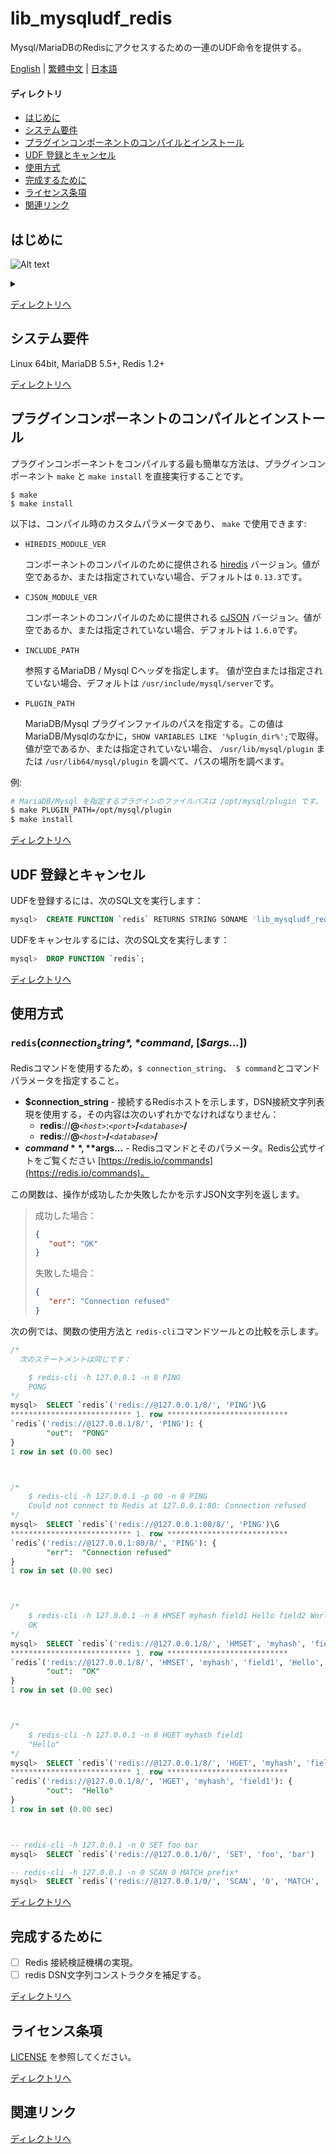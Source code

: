 lib_mysqludf_redis
==================
Mysql/MariaDBのRedisにアクセスするための一連のUDF命令を提供する。

[English](README.md) | [繁體中文](README.hant.md) | [日本語](README.jp.md)


#### ディレクトリ
* [はじめに](#%E3%81%AF%E3%81%98%E3%82%81%E3%81%AB)
* [システム要件](#%E3%82%B7%E3%82%B9%E3%83%86%E3%83%A0%E8%A6%81%E4%BB%B6)
* [プラグインコンポーネントのコンパイルとインストール](#%E3%83%97%E3%83%A9%E3%82%B0%E3%82%A4%E3%83%B3%E3%82%B3%E3%83%B3%E3%83%9D%E3%83%BC%E3%83%8D%E3%83%B3%E3%83%88%E3%81%AE%E3%82%B3%E3%83%B3%E3%83%91%E3%82%A4%E3%83%AB%E3%81%A8%E3%82%A4%E3%83%B3%E3%82%B9%E3%83%88%E3%83%BC%E3%83%AB)
* [UDF 登録とキャンセル](#udf-%E7%99%BB%E9%8C%B2%E3%81%A8%E3%82%AD%E3%83%A3%E3%83%B3%E3%82%BB%E3%83%AB)
* [使用方式](#%E4%BD%BF%E7%94%A8%E6%96%B9%E5%BC%8F)
* [完成するために](#%E5%AE%8C%E6%88%90%E3%81%99%E3%82%8B%E3%81%9F%E3%82%81%E3%81%AB)
* [ライセンス条項](#%E3%83%A9%E3%82%A4%E3%82%BB%E3%83%B3%E3%82%B9%E6%9D%A1%E9%A0%85)
* [関連リンク](#%E9%96%A2%E9%80%A3%E3%83%AA%E3%83%B3%E3%82%AF)


はじめに
--------
![Alt text](https://g.gravizo.com/source/figure01?https%3A%2F%2Fraw.githubusercontent.com%2FIdeonella-sakaiensis%2Flib_mysqludf_redis%2Fmaster%2FREADME.md?1)
<details>
<summary></summary>
figure01
  digraph G {
    
    rankdir = "LR";
    size ="8,8";

    edge [
        fontname = "Consolas"
        fontsize = 10
    ];
    MariaDB [
        label = "MariaDB\n(presistence)"
        shape = "box"
    ];
    Redis [
        label = "Redis\n(cached)"
        shape = "box"
    ];

    edge [
        fontcolor = "blue"
        color = "blue"
    ];
    writer;
    writer:e -> MariaDB [
        label="INSERT\nUPDATE\nDELETE"
    ];
    MariaDB -> Redis [
        label = "SET"
    ];

    edge [
        fontcolor = "red"
        color = "red"
    ];
    reader;
    reader:e -> MariaDB [
        label="SELECT"
    ];
    MariaDB -> Redis [
        label = "GET"
    ];
  }
figure01
</details>


[ディレクトリへ](#%E3%83%87%E3%82%A3%E3%83%AC%E3%82%AF%E3%83%88%E3%83%AA)


システム要件
------------
Linux 64bit, MariaDB 5.5+, Redis 1.2+

[ディレクトリへ](#%E3%83%87%E3%82%A3%E3%83%AC%E3%82%AF%E3%83%88%E3%83%AA)


プラグインコンポーネントのコンパイルとインストール
--------------------------------------------------
プラグインコンポーネントをコンパイルする最も簡単な方法は、プラグインコンポーネント `make` と `make install` を直接実行することです。
```
$ make
$ make install
```
以下は、コンパイル時のカスタムパラメータであり、 `make` で使用できます:
* `HIREDIS_MODULE_VER`

  コンポーネントのコンパイルのために提供される [hiredis](https://github.com/redis/hiredis) バージョン。値が空であるか、または指定されていない場合、デフォルトは `0.13.3`です。

* `CJSON_MODULE_VER`

  コンポーネントのコンパイルのために提供される [cJSON](https://github.com/DaveGamble/cJSON)  バージョン。値が空であるか、または指定されていない場合、デフォルトは `1.6.0`です。

* `INCLUDE_PATH`

  参照するMariaDB / Mysql Cヘッダを指定します。 値が空白または指定されていない場合、デフォルトは `/usr/include/mysql/server`です。

* `PLUGIN_PATH`

  MariaDB/Mysql プラグインファイルのパスを指定する。この値はMariaDB/Mysqlのなかに，`SHOW VARIABLES LIKE '%plugin_dir%';`で取得。値が空であるか、または指定されていない場合、 `/usr/lib/mysql/plugin` または `/usr/lib64/mysql/plugin` を調べて、パスの場所を調べます。

例:
```bash
# MariaDB/Mysql を指定するプラグインのファイルパスは /opt/mysql/plugin です。 
$ make PLUGIN_PATH=/opt/mysql/plugin
$ make install
```
[ディレクトリへ](#%E3%83%87%E3%82%A3%E3%83%AC%E3%82%AF%E3%83%88%E3%83%AA)


UDF 登録とキャンセル
--------------------
UDFを登録するには、次のSQL文を実行します：
```sql
mysql>  CREATE FUNCTION `redis` RETURNS STRING SONAME 'lib_mysqludf_redis.so';
```
UDFをキャンセルするには、次のSQL文を実行します：
```sql
mysql>  DROP FUNCTION `redis`;
```

[ディレクトリへ](#%E3%83%87%E3%82%A3%E3%83%AC%E3%82%AF%E3%83%88%E3%83%AA)


使用方式
--------
### `redis`(*$connection_string*,  *$command*,  [*$args...*])

Redisコマンドを使用するため，`$ connection_string`、` $ command`とコマンドパラメータを指定すること。

* **$connection_string** - 接続するRedisホストを示します，DSN接続文字列表現を使用する，その内容は次のいずれかでなければなりません：
  - **redis**://**@**_`<host>`_:_`<port>`_**/**_`<database>`_**/**
  - **redis**://**@**_`<host>`_**/**_`<database>`_**/**
* **$command**, **$args...** - Redisコマンドとそのパラメータ。Redis公式サイトをご覧ください [https://redis.io/commands](https://redis.io/commands)。


この関数は、操作が成功したか失敗したかを示すJSON文字列を返します。
> 成功した場合：
> ```json
> {
>    "out": "OK"
> }
> ```
> 失敗した場合：
> ```json
> {
>    "err": "Connection refused"
> }
> ```

次の例では、関数の使用方法と `redis-cli`コマンドツールとの比較を示します。
```sql
/*
  次のステートメントは同じです：

    $ redis-cli -h 127.0.0.1 -n 8 PING
    PONG
*/
mysql>  SELECT `redis`('redis://@127.0.0.1/8/', 'PING')\G
*************************** 1. row ***************************
`redis`('redis://@127.0.0.1/8/', 'PING'): {
        "out":  "PONG"
}
1 row in set (0.00 sec)



/*
    $ redis-cli -h 127.0.0.1 -p 80 -n 8 PING
    Could not connect to Redis at 127.0.0.1:80: Connection refused
*/
mysql>  SELECT `redis`('redis://@127.0.0.1:80/8/', 'PING')\G
*************************** 1. row ***************************
`redis`('redis://@127.0.0.1:80/8/', 'PING'): {
        "err":  "Connection refused"
}
1 row in set (0.00 sec)



/*
    $ redis-cli -h 127.0.0.1 -n 8 HMSET myhash field1 Hello field2 World
    OK
*/
mysql>  SELECT `redis`('redis://@127.0.0.1/8/', 'HMSET', 'myhash', 'field1', 'Hello', 'field2', 'World')\G
*************************** 1. row ***************************
`redis`('redis://@127.0.0.1/8/', 'HMSET', 'myhash', 'field1', 'Hello', 'field2', 'World'): {
        "out":  "OK"
}
1 row in set (0.00 sec)



/*
    $ redis-cli -h 127.0.0.1 -n 8 HGET myhash field1
    "Hello"
*/
mysql>  SELECT `redis`('redis://@127.0.0.1/8/', 'HGET', 'myhash', 'field1')\G
*************************** 1. row ***************************
`redis`('redis://@127.0.0.1/8/', 'HGET', 'myhash', 'field1'): {
        "out":  "Hello"
}
1 row in set (0.00 sec)



-- redis-cli -h 127.0.0.1 -n 0 SET foo bar
mysql>  SELECT `redis`('redis://@127.0.0.1/0/', 'SET', 'foo', 'bar')

-- redis-cli -h 127.0.0.1 -n 0 SCAN 0 MATCH prefix*
mysql>  SELECT `redis`('redis://@127.0.0.1/0/', 'SCAN', '0', 'MATCH', 'prefix*')
```

[ディレクトリへ](#%E3%83%87%E3%82%A3%E3%83%AC%E3%82%AF%E3%83%88%E3%83%AA)


完成するために
--------------
- [ ] Redis 接続検証機構の実現。
- [ ] redis DSN文字列コンストラクタを補足する。

[ディレクトリへ](#%E3%83%87%E3%82%A3%E3%83%AC%E3%82%AF%E3%83%88%E3%83%AA)


ライセンス条項
--------------
[LICENSE](LICENSE) を参照してください。

[ディレクトリへ](#%E3%83%87%E3%82%A3%E3%83%AC%E3%82%AF%E3%83%88%E3%83%AA)


関連リンク
----------

[ディレクトリへ](#%E3%83%87%E3%82%A3%E3%83%AC%E3%82%AF%E3%83%88%E3%83%AA)
